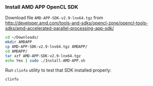 
### Install AMD APP OpenCL SDK

Download file `AMD-APP-SDK-v2.9-lnx64.tgz` from 
http://developer.amd.com/tools-and-sdks/opencl-zone/opencl-tools-sdks/amd-accelerated-parallel-processing-app-sdk/

``` bash
cd ~/Downloads/
mkdir AMDAPP
cp AMD-APP-SDK-v2.9-lnx64.tgz AMDAPP/
cd AMDAPP/
tar xzf AMD-APP-SDK-v2.9-lnx64.tgz 
echo Yes | sudo ./Install-AMD-APP.sh 
```

Run `clinfo` utility to test that SDK installed properly:

``` bash
clinfo 
```

